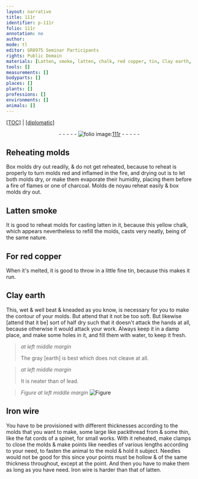 ```yaml
---
layout: narrative
title: 111r
identifier: p-111r
folio: 111r
annotation: no
author:
mode: tl
editor: GR8975 Seminar Participants
rights: Public Domain
materials: [Latten, smoke, latten, chalk, red copper, tin, Clay earth, earth, lead, Iron]
tools: []
measurements: []
bodyparts: []
places: []
plants: []
professions: []
environments: []
animals: []
---
```


<p><a href="{{ site.baseurl }}/translation/">[TOC]</a> | <a href="{{ site.baseurl }}/texts/p-111r_tc/" target="_blank">[diplomatic]</a></p><div class="folio" align="center">- - - - - <a href="http://gallica.bnf.fr/ark:/12148/btv1b10500001g/f227.image" target="_blank"><img src="https://cu-mkp.github.io/2017-workshop-edition/assets/photo-icon.png" alt="folio image: " style="display:inline-block; margin-bottom:-3px;"/>111r</a> - - - - - </div>  
  

## Reheating molds

 
Box molds dry out readily, & do not get reheated, because to reheat is properly to turn molds red and inflamed in the fire, and drying out is to let both molds dry, or make them evaporate their humidity, placing them before a fire of flames or one of charcoal. Molds de noyau reheat easily & box molds dry out.
 
 
  

## <span class="m">Latten</span> <span class="m">smoke</span>

 
 It is good to reheat molds for casting <span class="m">latten</span> in it, because this yellow <span class="m">chalk</span>, which appears nevertheless to refill the molds, casts very neatly, being of the same nature.
 
 
  

## For <span class="m">red copper</span>

 
When it's melted, it is good to throw in a little fine <span class="m">tin</span>, because this makes it run.
 
 
  

## <span class="m">Clay earth</span>

 
This, wet & well beat & kneaded as you know, is necessary for you to make the contour of your molds. But attend that it not be too soft. But likewise [attend that it be] sort of half dry such that it doesn't attack the hands at all, because otherwise it would attack your work. Always keep it in a damp place, and make some holes in it, and fill them with water, to keep it fresh.
 
> *at left middle margin*
> 
> 
>   The gray [<span class="m">earth</span>] is best which does not cleave at all.
 
> *at left middle margin*
> 
> 
>   It is neater than  of <span class="m">lead</span>.
 
> *Figure*
> *at left middle margin*
> <a href="https://drive.google.com/open?id=0B9-oNrvWdlO5X085N09VejNheTQ" target="_blank"><img src="https://cu-mkp.github.io/GR8975-edition/assets/photo-icon.png" alt="Figure" style="display:inline-block; margin-bottom:-3px;"/></a>
 
 
  

## <span class="m">Iron</span> wire

 
You have to be provisioned with different thicknesses according to the molds that you want to make, some large like packthread from  & some thin, like the fat cords of a spinet, for small works. With it reheated, make clamps to close the molds & make points like needles of various lengths according to your need, to fasten the animal to the mold & hold it subject. Needles would not be good for this since your points must be hollow & of the same thickness throughout, except at the point. And then you have to make them as long as you have need. <span class="m">Iron</span> wire is harder than that of <span class="m">latten</span>.
 
